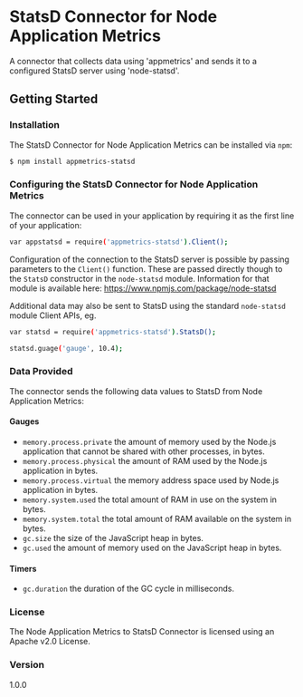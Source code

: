 # StatsD Connector for Node Application Metrics

A connector that collects data using 'appmetrics' and sends it to a configured StatsD server using 'node-statsd'.

## Getting Started

### Installation
The StatsD Connector for Node Application Metrics can be installed via `npm`:
```sh
$ npm install appmetrics-statsd
```

### Configuring the StatsD Connector for Node Application Metrics 

The connector can be used in your application by requiring it as the first line of your application:
```sh
var appstatsd = require('appmetrics-statsd').Client();
```
Configuration of the connection to the StatsD server is possible by passing parameters to the `Client()` function. These are passed directly though to the `StatsD` constructor in the `node-statsd` module. Information for that module is available here:
https://www.npmjs.com/package/node-statsd

Additional data may also be sent to StatsD using the standard `node-statsd` module Client APIs, eg.

```sh
var statsd = require('appmetrics-statsd').StatsD();

statsd.guage('gauge', 10.4);
```

### Data Provided

The connector sends the following data values to StatsD from Node Application Metrics:
#### Gauges
* `memory.process.private` the amount of memory used by the Node.js application that cannot be shared with other processes, in bytes.
* `memory.process.physical` the amount of RAM used by the Node.js application in bytes.
* `memory.process.virtual` the memory address space used by Node.js application in bytes.
* `memory.system.used` the total amount of RAM in use on the system in bytes.
* `memory.system.total` the total amount of RAM available on the system in bytes.
* `gc.size` the size of the JavaScript heap in bytes.
* `gc.used` the amount of memory used on the JavaScript heap in bytes.

#### Timers
* `gc.duration` the duration of the GC cycle in milliseconds.

### License
The Node Application Metrics to StatsD Connector is licensed using an Apache v2.0 License.

### Version
1.0.0